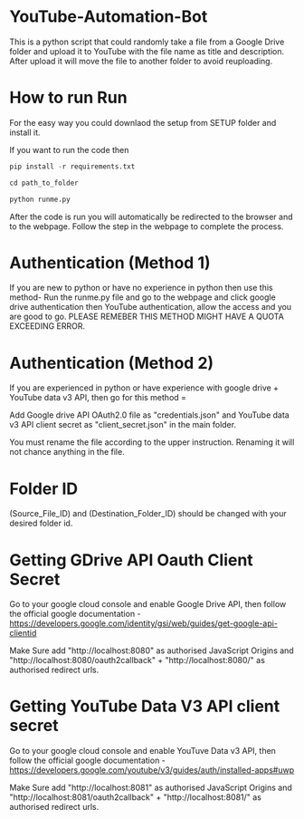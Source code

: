 # YouTube-Automation-Bot
This is a python script that could randomly take a file from a Google Drive folder and upload it to YouTube with the file name as title and description. After upload it will move the file to another folder to avoid reuploading.

# How to run Run 
For the easy way you could downlaod the setup from SETUP folder and install it.

If you want to run the code then 
```Python
pip install -r requirements.txt
```
```Python
cd path_to_folder 
```
```Python
python runme.py
```
After the code is run you will automatically be redirected to the browser and to the webpage. Follow the step in the webpage to complete the process.

# Authentication (Method 1) 
If you are new to python or have no experience in python then use this method- Run the runme.py file and go to the webpage and click google drive authentication then YouTube authentication, allow the access and you are good to go. PLEASE REMEBER THIS METHOD MIGHT HAVE A QUOTA EXCEEDING ERROR.

# Authentication (Method 2)
If you are experienced in python or have experience with google drive + YouTube data v3 API, then go for this method =

Add Google drive API OAuth2.0 file as "credentials.json" and YouTube data v3 API client secret as "client_secret.json" in the main folder.

You must rename the file according to the upper instruction. Renaming it will not chance anything in the file.
# Folder ID
(Source_File_ID) and (Destination_Folder_ID) should be changed with your desired folder id.

# Getting GDrive API Oauth Client Secret 
Go to your google cloud console and enable Google Drive API, then follow the official google documentation - https://developers.google.com/identity/gsi/web/guides/get-google-api-clientid

Make Sure add "http://localhost:8080" as authorised JavaScript Origins and "http://localhost:8080/oauth2callback" + "http://localhost:8080/" as authorised redirect urls.

# Getting YouTube Data V3 API client secret
Go to your google cloud console and enable YouTuve Data v3 API, then follow the official google documentation - https://developers.google.com/youtube/v3/guides/auth/installed-apps#uwp

Make Sure add "http://localhost:8081" as authorised JavaScript Origins and "http://localhost:8081/oauth2callback" + "http://localhost:8081/" as authorised redirect urls.


